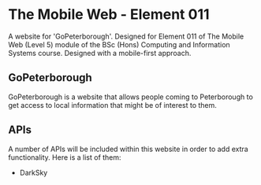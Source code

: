 # The Mobile Web - Element 011
A website for 'GoPeterborough'. Designed for Element 011 of The Mobile Web (Level 5) module of the BSc (Hons) Computing and Information Systems course. Designed with a mobile-first approach.
## GoPeterborough
GoPeterborough is a website that allows people coming to Peterborough to get access to local information that might be of interest to them.
## APIs
A number of APIs will be included within this website in order to add extra functionality. Here is a list of them:
- DarkSky

